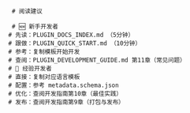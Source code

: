 	 # 阅读建议
	
	 # 🆕 新手开发者
	# 先读：PLUGIN_DOCS_INDEX.md （5分钟）
	# 跟做：PLUGIN_QUICK_START.md （10分钟）
	# 参考：复制模板开始开发
	# 查阅：PLUGIN_DEVELOPMENT_GUIDE.md 第11章（常见问题）
	# 💼 经验开发者
	# 直接：复制对应语言模板
	# 配置：参考 metadata.schema.json
	# 优化：查阅开发指南第10章（最佳实践）
	# 发布：查阅开发指南第9章（打包与发布）

